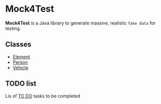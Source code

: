 # Mock4Test 

**Mock4Test** is a Java library to generate massive, realistic `fake data` for testing.

## Classes

 - [Element](doc/Element.md)
 - [Person](doc/Person.md)
 - [Vehicle](doc/Vehicle.md)

## TODO list

Lis of [TO DO](doc/TODO.md) tasks to be completed
